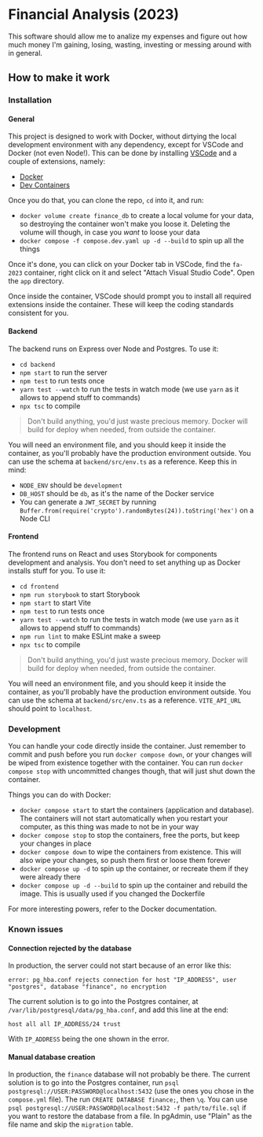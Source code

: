 # Financial Analysis (2023)

This software should allow me to analize my expenses and figure out how much money I'm gaining, losing, wasting, investing or messing around with in general.

## How to make it work

### Installation

#### General

This project is designed to work with Docker, without dirtying the local development environment with any dependency, except for VSCode and Docker (not even Node!). This can be done by installing [VSCode](https://code.visualstudio.com/) and a couple of extensions, namely:

- [Docker](https://marketplace.visualstudio.com/items?itemName=ms-azuretools.vscode-docker)
- [Dev Containers](https://marketplace.visualstudio.com/items?itemName=ms-vscode-remote.remote-containers)

Once you do that, you can clone the repo, `cd` into it, and run:

- `docker volume create finance_db` to create a local volume for your data, so destroying the container won't make you loose it. Deleting the volume will though, in case you _want_ to loose your data
- `docker compose -f compose.dev.yaml up -d --build` to spin up all the things

Once it's done, you can click on your Docker tab in VSCode, find the `fa-2023` container, right click on it and select "Attach Visual Studio Code". Open the `app` directory.

Once inside the container, VSCode should prompt you to install all required extensions inside the container. These will keep the coding standards consistent for you.

#### Backend

The backend runs on Express over Node and Postgres. To use it:

- `cd backend`
- `npm start` to run the server
- `npm test` to run tests once
- `yarn test --watch` to run the tests in watch mode (we use `yarn` as it allows to append stuff to commands)
- `npx tsc` to compile

> Don't build anything, you'd just waste precious memory. Docker will build for deploy when needed, from outside the container.

You will need an environment file, and you should keep it inside the container, as you'll probably have the production environment outside. You can use the schema at `backend/src/env.ts` as a reference. Keep this in mind:

- `NODE_ENV` should be `development`
- `DB_HOST` should be `db`, as it's the name of the Docker service
- You can generate a `JWT_SECRET` by running `Buffer.from(require('crypto').randomBytes(24)).toString('hex')` on a Node CLI

#### Frontend

The frontend runs on React and uses Storybook for components development and analysis. You don't need to set anything up as Docker installs stuff for you. To use it:

- `cd frontend`
- `npm run storybook` to start Storybook
- `npm start` to start Vite
- `npm test` to run tests once
- `yarn test --watch` to run the tests in watch mode (we use `yarn` as it allows to append stuff to commands)
- `npm run lint` to make ESLint make a sweep
- `npx tsc` to compile

> Don't build anything, you'd just waste precious memory. Docker will build for deploy when needed, from outside the container.

You will need an environment file, and you should keep it inside the container, as you'll probably have the production environment outside. You can use the schema at `backend/src/env.ts` as a reference. `VITE_API_URL` should point to `localhost`.

### Development

You can handle your code directly inside the container. Just remember to commit and push before you run `docker compose down`, or your changes will be wiped from existence together with the container. You can run `docker compose stop` with uncommitted changes though, that will just shut down the container.

Things you can do with Docker:

- `docker compose start` to start the containers (application and database). The containers will not start automatically when you restart your computer, as this thing was made to not be in your way
- `docker compose stop` to stop the containers, free the ports, but keep your changes in place
- `docker compose down` to wipe the containers from existence. This will also wipe your changes, so push them first or loose them forever
- `docker compose up -d` to spin up the container, or recreate them if they were already there
- `docker compose up -d --build` to spin up the container and rebuild the image. This is usually used if you changed the Dockerfile

For more interesting powers, refer to the Docker documentation.

### Known issues

#### Connection rejected by the database

In production, the server could not start because of an error like this:

```
error: pg_hba.conf rejects connection for host "IP_ADDRESS", user "postgres", database "finance", no encryption
```

The current solution is to go into the Postgres container, at `/var/lib/postgresql/data/pg_hba.conf`, and add this line at the end:

```
host all all IP_ADDRESS/24 trust
```

With `IP_ADDRESS` being the one shown in the error.

#### Manual database creation

In production, the `finance` database will not probably be there. The current solution is to go into the Postgres container, run `psql postgresql://USER:PASSWORD@localhost:5432` (use the ones you chose in the `compose.yml` file). The run `CREATE DATABASE finance;`, then `\q`. You can use `psql postgresql://USER:PASSWORD@localhost:5432 -f path/to/file.sql` if you want to restore the database from a file. In pgAdmin, use "Plain" as the file name and skip the `migration` table.
